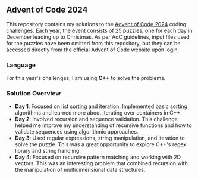 ## Advent of Code 2024
This repository contains my solutions to the [Advent of Code 2024](https://adventofcode.com/) coding challenges. Each year, the event consists of 25 puzzles, one for each day in December leading up to Christmas.
As per AoC guidelines, input files used for the puzzles have been omitted from this repository, but they can be accessed directly from the official Advent of Code website upon login.

### Language
For this year's challenges, I am using **C++** to solve the problems.

### Solution Overview
- **Day 1**: Focused on list sorting and iteration. Implemented basic sorting algorithms and learned more about iterating over containers in C++.
- **Day 2**: Involved recursion and sequence validation. This challenge helped me improve my understanding of recursive functions and how to validate sequences using algorithmic approaches.
- **Day 3**: Used regular expressions, string manipulation, and iteration to solve the puzzle. This was a great opportunity to explore C++'s regex library and string handling.
- **Day 4**: Focused on recursive pattern matching and working with 2D vectors. This was an interesting problem that combined recursion with the manipulation of multidimensional data structures.



